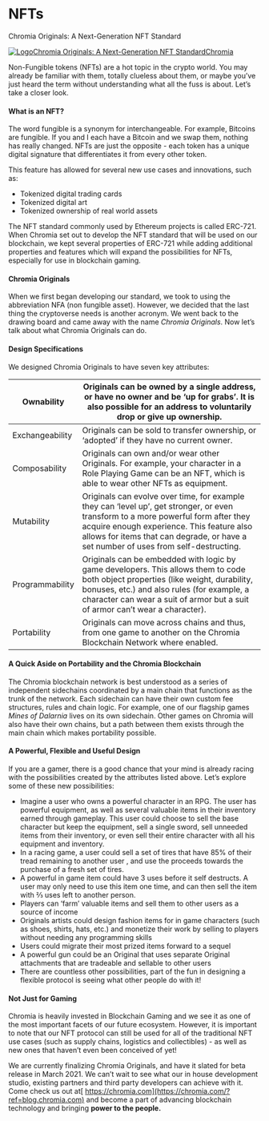 # NFTs

Chromia Originals: A Next-Generation NFT Standard

[![Logo](https://blog.chromia.com/content/images/size/w256h256/2019/05/CHROMIA-SYMBOL-RGB-1.png)Chromia Originals: A Next-Generation NFT StandardChromia](https://blog.chromia.com/chromia-originals-a-next-generation-nft-standard/)

Non-Fungible tokens (NFTs) are a hot topic in the crypto world. You may already be familiar with them, totally clueless about them, or maybe you’ve just heard the term without understanding what all the fuss is about. Let’s take a closer look.

#### What is an NFT? <a href="#what-is-an-nft" id="what-is-an-nft"></a>

The word fungible is a synonym for interchangeable. For example, Bitcoins are fungible. If you and I each have a Bitcoin and we swap them, nothing has really changed. NFTs are just the opposite - each token has a unique digital signature that differentiates it from every other token.

This feature has allowed for several new use cases and innovations, such as:

* Tokenized digital trading cards
* Tokenized digital art
* Tokenized ownership of real world assets

The NFT standard commonly used by Ethereum projects is called ERC-721. When Chromia set out to develop the NFT standard that will be used on our blockchain, we kept several properties of ERC-721 while adding additional properties and features which will expand the possibilities for NFTs, especially for use in blockchain gaming.

#### Chromia Originals <a href="#chromia-originals" id="chromia-originals"></a>

When we first began developing our standard, we took to using the abbreviation NFA (non fungible asset). However, we decided that the last thing the cryptoverse needs is another acronym. We went back to the drawing board and came away with the name _Chromia Originals_. Now let’s talk about what Chromia Originals can do.

#### Design Specifications <a href="#design-specifications" id="design-specifications"></a>

We designed Chromia Originals to have seven key attributes:

| Ownability      | Originals can be owned by a single address, or have no owner and be ‘up for grabs’. It is also possible for an address to voluntarily drop or give up ownership.                                                                                                        |
| --------------- | ----------------------------------------------------------------------------------------------------------------------------------------------------------------------------------------------------------------------------------------------------------------------- |
| Exchangeability | Originals can be sold to transfer ownership, or ‘adopted’ if they have no current owner.                                                                                                                                                                                |
| Composability   | Originals can own and/or wear other Originals. For example, your character in a Role Playing Game can be an NFT, which is able to wear other NFTs as equipment.                                                                                                         |
| Mutability      | Originals can evolve over time, for example they can ‘level up’, get stronger, or even transform to a more powerful form after they acquire enough experience. This feature also allows for items that can degrade, or have a set number of uses from self-destructing. |
| Programmability | Originals can be embedded with logic by game developers. This allows them to code both object properties (like weight, durability, bonuses, etc.) and also rules (for example, a character can wear a suit of armor but a suit of armor can’t wear a character).        |
| Portability     | Originals can move across chains and thus, from one game to another on the Chromia Blockchain Network where enabled.                                                                                                                                                    |

#### A Quick Aside on Portability and the Chromia Blockchain <a href="#a-quick-aside-on-portability-and-the-chromia-blockchain" id="a-quick-aside-on-portability-and-the-chromia-blockchain"></a>

The Chromia blockchain network is best understood as a series of independent sidechains coordinated by a main chain that functions as the trunk of the network. Each sidechain can have their own custom fee structures, rules and chain logic. For example, one of our flagship games _Mines of Dalarnia_ lives on its own sidechain. Other games on Chromia will also have their own chains, but a path between them exists through the main chain which makes portability possible.

#### **A Powerful, Flexible and Useful Design** <a href="#a-powerful-flexible-and-useful-design" id="a-powerful-flexible-and-useful-design"></a>

If you are a gamer, there is a good chance that your mind is already racing with the possibilities created by the attributes listed above. Let’s explore some of these new possibilities:

* Imagine a user who owns a powerful character in an RPG. The user has powerful equipment, as well as several valuable items in their inventory earned through gameplay. This user could choose to sell the base character but keep the equipment, sell a single sword, sell unneeded items from their inventory, or even sell their entire character with all his equipment and inventory.
* In a racing game, a user could sell a set of tires that have 85% of their tread remaining to another user , and use the proceeds towards the purchase of a fresh set of tires.
* A powerful in game item could have 3 uses before it self destructs. A user may only need to use this item one time, and can then sell the item with ⅔ uses left to another person.
* Players can ‘farm’ valuable items and sell them to other users as a source of income
* Originals artists could design fashion items for in game characters (such as shoes, shirts, hats, etc.) and monetize their work by selling to players without needing any programming skills
* Users could migrate their most prized items forward to a sequel
* A powerful gun could be an Original that uses separate Original attachments that are tradeable and sellable to other users
* There are countless other possibilities, part of the fun in designing a flexible protocol is seeing what other people do with it!

#### Not Just for Gaming <a href="#not-just-for-gaming" id="not-just-for-gaming"></a>

Chromia is heavily invested in Blockchain Gaming and we see it as one of the most important facets of our future ecosystem. However, it is important to note that our NFT protocol can still be used for all of the traditional NFT use cases (such as supply chains, logistics and collectibles) - as well as new ones that haven’t even been conceived of yet!

We are currently finalizing Chromia Originals, and have it slated for beta release in March 2021. We can’t wait to see what our in house development studio, existing partners and third party developers can achieve with it. Come check us out at[ https://chromia.com](https://chromia.com/?ref=blog.chromia.com) and become a part of advancing blockchain technology and bringing **power to the people.**
